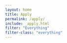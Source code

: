 ```yaml
---
layout: home
title: Apply
permalink: /apply/
include: _apply.html
filter: "Everything"
filter-class: "everything"
---
```

